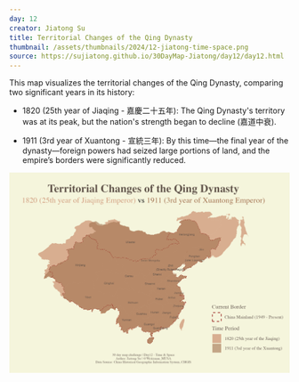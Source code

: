 ```yaml
---
day: 12
creator: Jiatong Su
title: Territorial Changes of the Qing Dynasty
thumbnail: /assets/thumbnails/2024/12-jiatong-time-space.png
source: https://sujiatong.github.io/30DayMap-Jiatong/day12/day12.html
---
```



This map visualizes the territorial changes of the Qing Dynasty, comparing two significant years in its history:

- 1820 (25th year of Jiaqing - 嘉慶二十五年): The Qing Dynasty's territory was at its peak, but the nation's strength began to decline (嘉道中衰).

- 1911 (3rd year of Xuantong - 宣統三年): By this time—the final year of the dynasty—foreign powers had seized large portions of land, and the empire’s borders were significantly reduced.

![Territorial changes map](assets/thumbnails/2024/12-jiatong-time-space.png)
